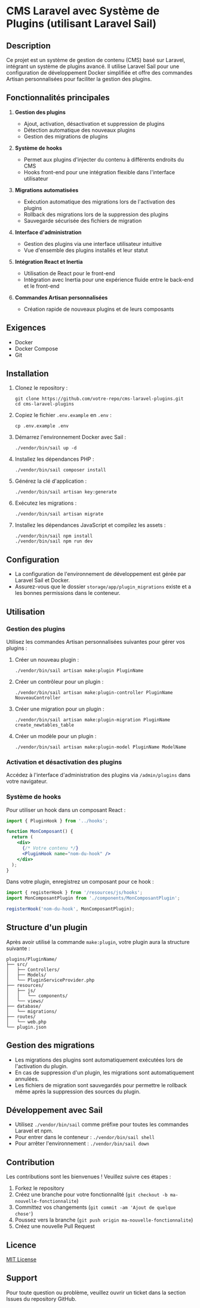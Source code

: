 # CMS Laravel avec Système de Plugins (utilisant Laravel Sail)

## Description

Ce projet est un système de gestion de contenu (CMS) basé sur Laravel, intégrant un système de plugins avancé. Il utilise Laravel Sail pour une configuration de développement Docker simplifiée et offre des commandes Artisan personnalisées pour faciliter la gestion des plugins.

## Fonctionnalités principales

1. **Gestion des plugins**
    - Ajout, activation, désactivation et suppression de plugins
    - Détection automatique des nouveaux plugins
    - Gestion des migrations de plugins

2. **Système de hooks**
    - Permet aux plugins d'injecter du contenu à différents endroits du CMS
    - Hooks front-end pour une intégration flexible dans l'interface utilisateur

3. **Migrations automatisées**
    - Exécution automatique des migrations lors de l'activation des plugins
    - Rollback des migrations lors de la suppression des plugins
    - Sauvegarde sécurisée des fichiers de migration

4. **Interface d'administration**
    - Gestion des plugins via une interface utilisateur intuitive
    - Vue d'ensemble des plugins installés et leur statut

5. **Intégration React et Inertia**
    - Utilisation de React pour le front-end
    - Intégration avec Inertia pour une expérience fluide entre le back-end et le front-end

6. **Commandes Artisan personnalisées**
    - Création rapide de nouveaux plugins et de leurs composants

## Exigences

- Docker
- Docker Compose
- Git

## Installation

1. Clonez le repository :
   ```
   git clone https://github.com/votre-repo/cms-laravel-plugins.git
   cd cms-laravel-plugins
   ```

2. Copiez le fichier `.env.example` en `.env` :
   ```
   cp .env.example .env
   ```

3. Démarrez l'environnement Docker avec Sail :
   ```
   ./vendor/bin/sail up -d
   ```

4. Installez les dépendances PHP :
   ```
   ./vendor/bin/sail composer install
   ```

5. Générez la clé d'application :
   ```
   ./vendor/bin/sail artisan key:generate
   ```

6. Exécutez les migrations :
   ```
   ./vendor/bin/sail artisan migrate
   ```

7. Installez les dépendances JavaScript et compilez les assets :
   ```
   ./vendor/bin/sail npm install
   ./vendor/bin/sail npm run dev
   ```

## Configuration

- La configuration de l'environnement de développement est gérée par Laravel Sail et Docker.
- Assurez-vous que le dossier `storage/app/plugin_migrations` existe et a les bonnes permissions dans le conteneur.

## Utilisation

### Gestion des plugins

Utilisez les commandes Artisan personnalisées suivantes pour gérer vos plugins :

1. Créer un nouveau plugin :
   ```
   ./vendor/bin/sail artisan make:plugin PluginName
   ```

2. Créer un contrôleur pour un plugin :
   ```
   ./vendor/bin/sail artisan make:plugin-controller PluginName NouveauController
   ```

3. Créer une migration pour un plugin :
   ```
   ./vendor/bin/sail artisan make:plugin-migration PluginName create_newtables_table
   ```

4. Créer un modèle pour un plugin :
   ```
   ./vendor/bin/sail artisan make:plugin-model PluginName ModelName
   ```

### Activation et désactivation des plugins

Accédez à l'interface d'administration des plugins via `/admin/plugins` dans votre navigateur.

### Système de hooks

Pour utiliser un hook dans un composant React :

```jsx
import { PluginHook } from '../hooks';

function MonComposant() {
  return (
    <div>
      {/* Votre contenu */}
      <PluginHook name="nom-du-hook" />
    </div>
  );
}
```

Dans votre plugin, enregistrez un composant pour ce hook :

```jsx
import { registerHook } from '/resources/js/hooks';
import MonComposantPlugin from './components/MonComposantPlugin';

registerHook('nom-du-hook', MonComposantPlugin);
```

## Structure d'un plugin

Après avoir utilisé la commande `make:plugin`, votre plugin aura la structure suivante :

```
plugins/PluginName/
├── src/
│   ├── Controllers/
│   ├── Models/
│   └── PluginServiceProvider.php
├── resources/
│   ├── js/
│   │   └── components/
│   └── views/
├── database/
│   └── migrations/
├── routes/
│   └── web.php
└── plugin.json
```

## Gestion des migrations

- Les migrations des plugins sont automatiquement exécutées lors de l'activation du plugin.
- En cas de suppression d'un plugin, les migrations sont automatiquement annulées.
- Les fichiers de migration sont sauvegardés pour permettre le rollback même après la suppression des sources du plugin.

## Développement avec Sail

- Utilisez `./vendor/bin/sail` comme préfixe pour toutes les commandes Laravel et npm.
- Pour entrer dans le conteneur : `./vendor/bin/sail shell`
- Pour arrêter l'environnement : `./vendor/bin/sail down`

## Contribution

Les contributions sont les bienvenues ! Veuillez suivre ces étapes :

1. Forkez le repository
2. Créez une branche pour votre fonctionnalité (`git checkout -b ma-nouvelle-fonctionnalite`)
3. Committez vos changements (`git commit -am 'Ajout de quelque chose'`)
4. Poussez vers la branche (`git push origin ma-nouvelle-fonctionnalite`)
5. Créez une nouvelle Pull Request

## Licence

[MIT License](https://opensource.org/licenses/MIT)

## Support

Pour toute question ou problème, veuillez ouvrir un ticket dans la section Issues du repository GitHub.
